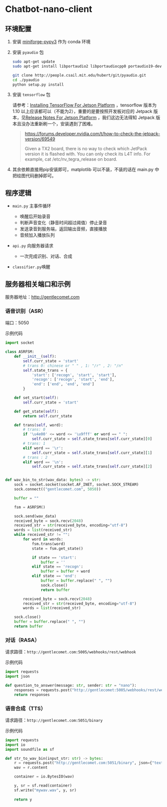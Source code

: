 # Chatbot-nano-client

## 环境配置

1. 安装 [miniforge-pypy3](https://github.com/conda-forge/miniforge) 作为 conda 环境

2. 安装 `pyaudio` 包

   ```bash
   sudo apt-get update
   sudo apt-get install libportaudio2 libportaudiocpp0 portaudio19-dev
   
   git clone http://people.csail.mit.edu/hubert/git/pyaudio.git
   cd ./pyaudio
   python setup.py install
   ```

3. 安装 `tensorflow` 包

   请参考：[Installing TensorFlow For Jetson Platform](https://docs.nvidia.com/deeplearning/frameworks/install-tf-jetson-platform/index.html) ，tensorflow 版本为 1.10 以上应该都可以（不能为2），重要的是要按照开发板对应的 Jetpack 版本，见[Release Notes For Jetson Platform](https://docs.nvidia.com/deeplearning/frameworks/install-tf-jetson-platform-release-notes/index.html) ，我们这边无法得知 Jetpack 版本且没办法重新刷一个，安装遇到了困难。

   > https://forums.developer.nvidia.com/t/how-to-check-the-jetpack-version/69549
   >
   > Given a TX2 board, there is no way to check which JetPack version it is flashed with. You can only check its L4T info. For example, cat /etc/nv_tegra_release on board.
   
4. 其余依赖直接用pip安装即可，matplotlib 可以不装，不装的话在 main.py 中把绘图代码删掉即可。

## 程序逻辑 


+ `main.py` 主事件循环 
    + 唤醒后开始录音
    + 判断声音变化（静音时间超过阈值）停止录音
    + 发送录音到服务端，返回输出音频，直接播放
    + 音频加入播放队列
+ `api.py` 向服务器请求 
  + 一次完成识别、对话、合成

+ `classifier.py`唤醒

## 服务器相关端口和示例

服务器地址：http://gentlecomet.com

### 语音识别（ASR）

端口：5050

示例代码

```python
import socket

class ASRFSM:
    def __init__(self):
        self.curr_state = 'start'
        # trans 0: chinese or " " , 1: "/r" , 2: "/n"
        self.state_trans = {
            'start': ['recogn', 'start', 'start'],
            'recogn': ['recogn', 'start', 'end'],
            'end': ['end', 'end', 'end']
        }

    def set_start(self):
        self.curr_state = 'start'

    def get_state(self):
        return self.curr_state

    def trans(self, word):
        # trans: 0
        if '\u4e00' <= word <= '\u9fff' or word == " ":
            self.curr_state = self.state_trans[self.curr_state][0]
        # trans: 1
        elif word == '\r':
            self.curr_state = self.state_trans[self.curr_state][1]
        # trans : 2
        elif word == '\n':
            self.curr_state = self.state_trans[self.curr_state][2]


def wav_bin_to_str(wav_data: bytes) -> str:
    sock = socket.socket(socket.AF_INET, socket.SOCK_STREAM)
    sock.connect(("gentlecomet.com", 5050))

    buffer = ""

    fsm = ASRFSM()

    sock.send(wav_data)
    received_byte = sock.recv(2048)
    received_str = str(received_byte, encoding="utf-8")
    words = list(received_str)
    while received_str != "":
        for word in words:
            fsm.trans(word)
            state = fsm.get_state()

            if state == 'start':
                buffer = ''
            elif state == 'recogn':
                buffer = buffer + word
            elif state == 'end':
                buffer = buffer.replace(" ", "")
                sock.close()
                return buffer

        received_byte = sock.recv(2048)
        received_str = str(received_byte, encoding="utf-8")
        words = list(received_str)

    sock.close()
    buffer = buffer.replace(" ", "")
    return buffer
```

### 对话（RASA）

请求路径：`http://gentlecomet.com:5005/webhooks/rest/webhook`

示例代码

```python
import requests
import json

def question_to_answer(message: str, sender: str = "nano"):
    responses = requests.post("http://gentlecomet:5005/webhooks/rest/webhook", data=json.dumps({"sender": sender, "message": message})).json()
    return responses
```

### 语音合成（TTS）

请求路径：`http://gentlecomet.com:5051/binary`

示例代码

```python
import requests
import io
import soundfile as sf

def str_to_wav_bin(input_str: str) -> bytes:
    r = requests.post("http://gentlecomet.com:5051/binary", json={"text": input_str})
    wav = r.content

    container = io.BytesIO(wav)

    y, sr = sf.read(container)
    sf.write("mywav.wav", y, sr)
    
    return y
```
